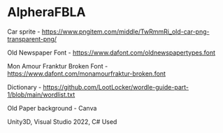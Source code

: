 # AlpheraFBLA
 
Car sprite - https://www.pngitem.com/middle/TwRmmRi_old-car-png-transparent-png/

Old Newspaper Font - https://www.dafont.com/oldnewspapertypes.font

Mon Amour Franktur Broken Font - https://www.dafont.com/monamourfraktur-broken.font

Dictionary - https://github.com/LootLocker/wordle-guide-part-1/blob/main/wordlist.txt

Old Paper background - Canva

Unity3D, Visual Studio 2022, C# Used
